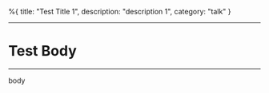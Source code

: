 %{
title: "Test Title 1",
description: "description 1",
category: "talk"
}

---

# Test Body

---

body
